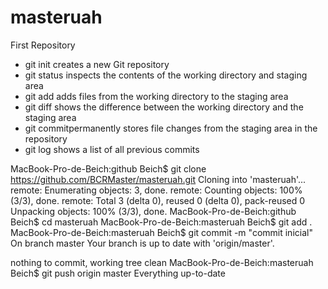 # masteruah
First Repository

- git init creates a new Git repository
- git status inspects the contents of the working directory and staging area
- git add adds files from the working directory to the staging area
- git diff shows the difference between the working directory and the staging area
- git commitpermanently stores file changes from the staging area in the repository
- git log shows a list of all previous commits


MacBook-Pro-de-Beich:github Beich$ git clone https://github.com/BCRMaster/masteruah.git
Cloning into 'masteruah'...
remote: Enumerating objects: 3, done.
remote: Counting objects: 100% (3/3), done.
remote: Total 3 (delta 0), reused 0 (delta 0), pack-reused 0
Unpacking objects: 100% (3/3), done.
MacBook-Pro-de-Beich:github Beich$ cd masteruah
MacBook-Pro-de-Beich:masteruah Beich$ git add .
MacBook-Pro-de-Beich:masteruah Beich$ git commit -m "commit inicial"
On branch master
Your branch is up to date with 'origin/master'.

nothing to commit, working tree clean
MacBook-Pro-de-Beich:masteruah Beich$ git push origin master
Everything up-to-date